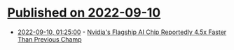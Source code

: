 # [Published on 2022-09-10](index.md)

* [2022-09-10, 01:25:00](https://hardware.slashdot.org/story/22/09/09/220220/nvidias-flagship-ai-chip-reportedly-45x-faster-than-previous-champ?utm_source=rss1.0mainlinkanon&utm_medium=feed) - [Nvidia's Flagship AI Chip Reportedly 4.5x Faster Than Previous Champ](https://hardware.slashdot.org/story/22/09/09/220220/nvidias-flagship-ai-chip-reportedly-45x-faster-than-previous-champ?utm_source=rss1.0mainlinkanon&utm_medium=feed)
